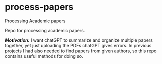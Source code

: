 # process-papers
Processing Academic papers

Repo for processing academic papers.

***Motivation:*** I want chatGPT to summarize and organize multiple papers together, yet just uploading the PDFs chatGPT gives errors.
In previous projects I had also needed to find papers from given authors, so this repo contains useful methods for doing so.

